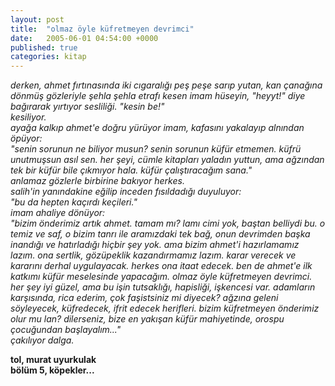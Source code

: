 ```yaml
---
layout: post
title:  "olmaz öyle küfretmeyen devrimci"
date:   2005-06-01 04:54:00 +0000
published: true
categories: kitap
---
```


_derken, ahmet fırtınasında iki cıgaralığı peş peşe sarıp yutan, kan çanağına dönmüş gözleriyle şehla şehla etrafı kesen imam hüseyin, "heyyt!" diye bağırarak yırtıyor sesliliği. "kesin be!"_  
_kesiliyor._  
_ayağa kalkıp ahmet'e doğru yürüyor imam, kafasını yakalayıp alnından öpüyor:_  
_"senin sorunun ne biliyor musun? senin sorunun küfür etmemen. küfrü unutmuşsun asıl sen. her şeyi, cümle kitapları yaladın yuttun, ama ağzından tek bir küfür bile çıkmıyor hala. küfür çalıştıracağım sana."_  
_anlamaz gözlerle birbirine bakıyor herkes._  
_salih'in yanındakine eğilip inceden fısıldadığı duyuluyor:_  
_"bu da hepten kaçırdı keçileri."_  
_imam ahaliye dönüyor:_  
_"bizim önderimiz artık ahmet. tamam mı? lamı cimi yok, baştan belliydi bu. o temiz ve saf, o bizim tanrı ile aramızdaki tek bağ, onun devrimden başka inandığı ve hatırladığı hiçbir şey yok. ama bizim ahmet'i hazırlamamız lazım. ona sertlik, gözüpeklik kazandırmamız lazım. karar verecek ve kararını derhal uygulayacak. herkes ona itaat edecek. ben de ahmet'e ilk katkımı küfür meselesinde yapacağım. olmaz öyle küfretmeyen devrimci. her şey iyi güzel, ama bu işin tutsaklığı, hapisliği, işkencesi var. adamların karşısında, rica ederim, çok faşistsiniz mi diyecek? ağzına geleni söyleyecek, küfredecek, ifrit edecek herifleri. bizim küfretmeyen önderimiz olur mu lan? dilerseniz, bize en yakışan küfür mahiyetinde, orospu çocuğundan başlayalım..."_  
_çakılıyor dalga._

**tol, murat uyurkulak**  
**bölüm 5, köpekler...**